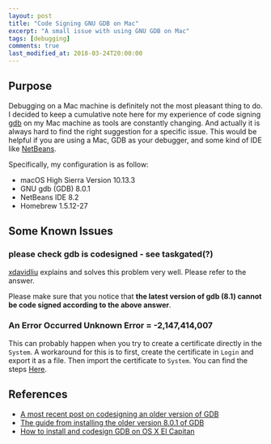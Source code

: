 ```yaml
---
layout: post
title: "Code Signing GNU GDB on Mac"
excerpt: "A small issue with using GNU GDB on Mac"
tags: [debugging]
comments: true
last_modified_at: 2018-03-24T20:00:00
---
```


## Purpose

Debugging on a Mac machine is definitely not the most pleasant thing to do. I decided to keep a cumulative note here for my experience of code signing [gdb](https://www.gnu.org/software/gdb/) on my Mac machine as tools are constantly changing. And actually it is always hard to find the right suggestion for a specific issue. This would be helpful if you are using a Mac, GDB as your debugger, and some kind of IDE like [NetBeans](https://netbeans.org).

Specifically, my configuration is as follow:

- macOS High Sierra Version 10.13.3
- GNU gdb (GDB) 8.0.1
- NetBeans IDE 8.2
- Homebrew 1.5.12-27


## Some Known Issues

### please check gdb is codesigned - see taskgated(?)

[xdavidliu](https://stackoverflow.com/questions/49184931/subject-cannot-codesign-system-certificate-for-gdb-in-keychain-access-in-mac-os) explains and solves this problem very well. Please refer to the answer.

Please make sure that you notice that **the latest version of gdb (8.1) cannot be code signed according to the above answer**.

### An Error Occurred Unknown Error = -2,147,414,007

This can probably happen when you try to create a certificate directly in the `System`. A workaround for this is to first, create the certificate in `Login` and export it as a file. Then import the certificate to `System`. You can find the steps [Here](https://stackoverflow.com/questions/49184931/subject-cannot-codesign-system-certificate-for-gdb-in-keychain-access-in-mac-os).


## References

- [A most recent post on codesigning an older version of GDB](https://stackoverflow.com/questions/49184931/subject-cannot-codesign-system-certificate-for-gdb-in-keychain-access-in-mac-os)
- [The guide from installing the older version 8.0.1 of GDB](https://sourceware.org/gdb/wiki/BuildingOnDarwin)
- [How to install and codesign GDB on OS X El Capitan](https://medium.com/@royalstream/how-to-install-and-codesign-gdb-on-os-x-el-capitan-aab3d1172e95)
